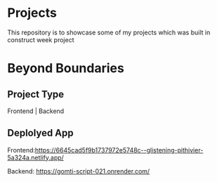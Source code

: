 # Projects

This repository is to showcase some of my projects which was built in construct week project

# Beyond Boundaries 

## Project Type
Frontend | Backend

## Deplolyed App
Frontend:https://6645cad5f9b1737972e5748c--glistening-pithivier-5a324a.netlify.app/

Backend: https://gomti-script-021.onrender.com/

